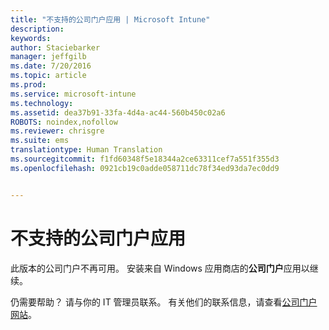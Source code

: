```yaml
---
title: "不支持的公司门户应用 | Microsoft Intune"
description: 
keywords: 
author: Staciebarker
manager: jeffgilb
ms.date: 7/20/2016
ms.topic: article
ms.prod: 
ms.service: microsoft-intune
ms.technology: 
ms.assetid: dea37b91-33fa-4d4a-ac44-560b450c02a6
ROBOTS: noindex,nofollow
ms.reviewer: chrisgre
ms.suite: ems
translationtype: Human Translation
ms.sourcegitcommit: f1fd60348f5e18344a2ce63311cef7a551f355d3
ms.openlocfilehash: 0921cb19c0adde058711dc78f34ed93da7ec0dd9


---
```


# 不支持的公司门户应用
此版本的公司门户不再可用。 安装来自 Windows 应用商店的**公司门户**应用以继续。


仍需要帮助？ 请与你的 IT 管理员联系。 有关他们的联系信息，请查看[公司门户网站](http://portal.manage.microsoft.com)。



<!--HONumber=Jul16_HO3-->


